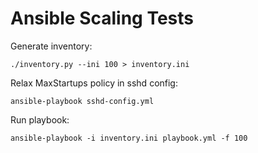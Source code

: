 # Ansible Scaling Tests

Generate inventory:

	./inventory.py --ini 100 > inventory.ini

Relax MaxStartups policy in sshd config:

	ansible-playbook sshd-config.yml

Run playbook:

	ansible-playbook -i inventory.ini playbook.yml -f 100
